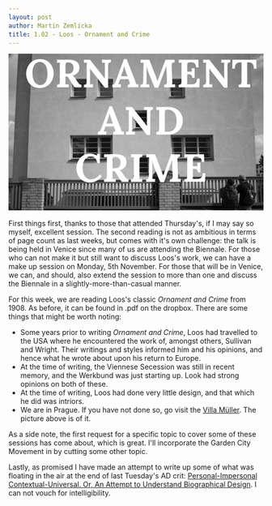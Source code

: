 ```yaml
---
layout: post
author: Martin Zemlicka
title: 1.02 - Loos - Ornament and Crime
---
```


![](/img/12.10.28.Ornament.and.Crime.jpg)

First things first, thanks to those that attended Thursday's, if I may say so
myself, excellent session. The second reading is not as ambitious in terms of
page count as last weeks, but comes with it's own challenge: the talk is being
held in Venice since many of us are attending the Biennale. For those who can
not make it but still want to discuss Loos's work, we can have a make up
session on Monday, 5th November. For those that will be in Venice, we can, and
should, also extend the session to more than one and discuss the Biennale in a
slightly-more-than-casual manner.

For this week, we are reading Loos's classic *Ornament and Crime* from 1908. As
before, it can be found in .pdf on the dropbox. There are some things that might
be worth noting:

* Some years prior to writing *Ornament and Crime*, Loos had travelled to the
  USA where he encountered the work of, amongst others, Sullivan and Wright.
  Their writings and styles informed him and his opinions, and hence what he
  wrote about upon his return to Europe.
* At the time of writing, the Viennese Secession was still in recent memory,
  and the Werkbund was just starting up. Look had strong opinions on both of
  these.
* At the time of writing, Loos had done very little design, and that which he
  did was intriors.
* We are in Prague. If you have not done so, go visit the [Villa
  Müller](http://www.mullerovavila.cz/?q=english). The picture above is of it.

As a side note, the first request for a specific topic to cover some of these
sessions has come about, which is great. I'll incorporate the Garden City
Movement in by cutting some other topic.

Lastly, as promised I have made an attempt to write up some of what was
floating in the air at the end of last Tuesday's AD crit: [Personal-Impersonal
Contextual-Universal. Or, An Attempt to Understand Biographical
Design](http://zmlka.com/personal_impersonal_contextual_universal).
I can not vouch for intelligibility.
